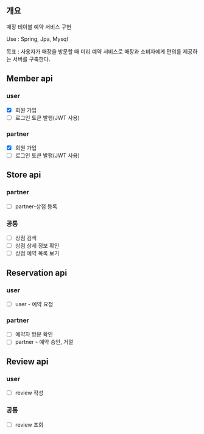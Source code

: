 ## 개요
매장 테이블 예약 서비스 구현

Use : Spring, Jpa, Mysql

목표 : 사용자가 매장을 방문할 때 미리 예약 서비스로 매장과 소비자에게 편의를 제공하는 서버를 구축한다.

## Member api
### user
- [x] 회원 가입
- [ ] 로그인 토큰 발행(JWT 사용)

### partner
- [x] 회원 가입
- [ ] 로그인 토큰 발행(JWT 사용)

## Store api
### partner
- [ ] partner-상점 등록
### 공통
- [ ] 상점 검색
- [ ] 상점 상세 정보 확인
- [ ] 상점 예약 목록 보기

## Reservation api
### user
- [ ] user - 예약 요청
### partner
- [ ] 예약자 방문 확인
- [ ] partner - 예약 승인, 거절

## Review api
### user
- [ ] review 작성
### 공통
- [ ] review 조회